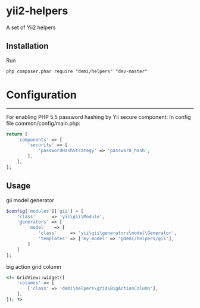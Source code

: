 yii2-helpers
===================

A set of Yii2 helpers

Installation
------------
Run
```code
php composer.phar require "demi/helpers" "dev-master"
```

# Configuration
-------------
For enabling PHP 5.5 password hashing by Yii secure component:
In config file common/config/main.php:
```php
return [
    'components' => [
        'security' => [
            'passwordHashStrategy' => 'password_hash',
        ],
    ],
];
```

Usage
-----
gii model generator
```php
$config['modules']['gii'] = [
    'class'      => 'yii\gii\Module',
    'generators' => [
        'model'   => [
            'class'     => 'yii\gii\generators\model\Generator',
            'templates' => ['my_model' => '@demi/helpers/gii'],
        ]
    ]
];
```
big action grid column
```php
<?= GridView::widget([
    'columns' => [
        ['class' => 'demi\helpers\grid\BigActionColumn'],
    ],
]); ?>
```